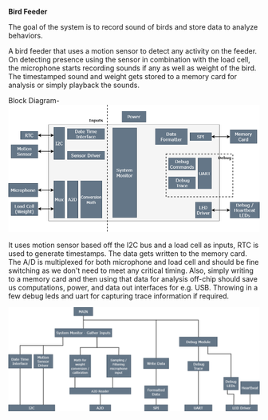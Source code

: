 **Bird Feeder**

The goal of the system is to record sound of birds and store data to analyze behaviors.

A bird feeder that uses a motion sensor to detect any activity on the feeder. On detecting presence using the sensor in combination with the load cell, the microphone starts recording sounds if any as well as weight of the bird. The timestamped sound and weight gets stored to a memory card for analysis or simply playback the sounds.

Block Diagram-
![block-diagram](https://github.com/imbreakpoint/making-embedded-systems/blob/main/week1_block_diagram.png?raw=true)

It uses motion sensor based off the I2C bus and a load cell as inputs, RTC is used to generate timestamps. The data gets written to the memory card. The A/D is multiplexed for both microphone and load cell and should be fine switching as we don't need to meet any critical timing. Also, simply writing to a memory card and then using that data for analysis off-chip should save us computations, power, and data out interfaces for e.g. USB. Throwing in a few debug leds and uart for capturing trace information if required.

![hierarchy-diagram](https://github.com/imbreakpoint/making-embedded-systems/blob/main/week1_hierarchy_diagram.png?raw=true)
